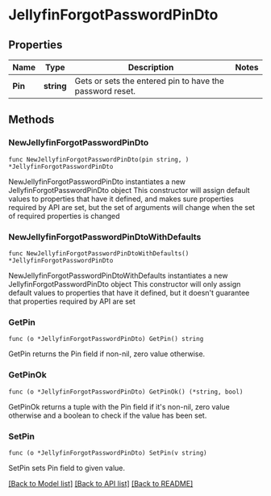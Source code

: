 # JellyfinForgotPasswordPinDto

## Properties

Name | Type | Description | Notes
------------ | ------------- | ------------- | -------------
**Pin** | **string** | Gets or sets the entered pin to have the password reset. | 

## Methods

### NewJellyfinForgotPasswordPinDto

`func NewJellyfinForgotPasswordPinDto(pin string, ) *JellyfinForgotPasswordPinDto`

NewJellyfinForgotPasswordPinDto instantiates a new JellyfinForgotPasswordPinDto object
This constructor will assign default values to properties that have it defined,
and makes sure properties required by API are set, but the set of arguments
will change when the set of required properties is changed

### NewJellyfinForgotPasswordPinDtoWithDefaults

`func NewJellyfinForgotPasswordPinDtoWithDefaults() *JellyfinForgotPasswordPinDto`

NewJellyfinForgotPasswordPinDtoWithDefaults instantiates a new JellyfinForgotPasswordPinDto object
This constructor will only assign default values to properties that have it defined,
but it doesn't guarantee that properties required by API are set

### GetPin

`func (o *JellyfinForgotPasswordPinDto) GetPin() string`

GetPin returns the Pin field if non-nil, zero value otherwise.

### GetPinOk

`func (o *JellyfinForgotPasswordPinDto) GetPinOk() (*string, bool)`

GetPinOk returns a tuple with the Pin field if it's non-nil, zero value otherwise
and a boolean to check if the value has been set.

### SetPin

`func (o *JellyfinForgotPasswordPinDto) SetPin(v string)`

SetPin sets Pin field to given value.



[[Back to Model list]](../README.md#documentation-for-models) [[Back to API list]](../README.md#documentation-for-api-endpoints) [[Back to README]](../README.md)


